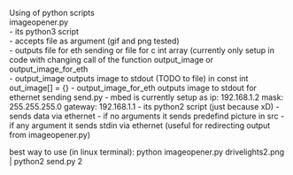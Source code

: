 Using of python scripts  
	imageopener.py  
		- its python3 script  
		- accepts file as argument (gif and png tested)  
		- outputs file for eth sending or file for c int array (currently only setup in code with changing call of the function output_image or output_image_for_eth  
			- output_image outputs image to stdout (TODO to file) in const int out_image[] = {}
			- output_image_for_eth outputs image to stdout for ethernet sending
	send.py
		- mbed is currently setup as 
			ip: 	 192.168.1.2
			mask: 	 255.255.255.0
			gateway: 192.168.1.1
		- its python2 script (just because xD)
		- sends data via ethernet 
		- if no arguments it sends predefind picture in src
		- if any argument it sends stdin via ethernet (useful for redirecting output from imageopener.py)

best way to use (in linux terminal):
	python imageopener.py drivelights2.png | python2 send.py 2
